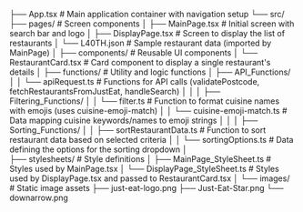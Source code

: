 ├── App.tsx                     # Main application container with navigation setup
└── src/
    ├── pages/                  # Screen components
    │   ├── MainPage.tsx        # Initial screen with search bar and logo
    │   ├── DisplayPage.tsx     # Screen to display the list of restaurants
    │   └── L40TH.json          # Sample restaurant data (imported by MainPage)
    │
    ├── components/             # Reusable UI components
    │   └── RestaurantCard.tsx  # Card component to display a single restaurant's details
    │
    ├── functions/              # Utility and logic functions
    │   ├── API_Functions/
    │   │   └── apiRequest.ts   # Functions for API calls (validatePostcode, fetchRestaurantsFromJustEat, handleSearch)
    │   │
    │   ├── Filtering_Functions/
    │   │   └── filter.ts       # Function to format cuisine names with emojis (uses cuisine-emoji-match)
    │   │   └── cuisine-emoji-match.ts # Data mapping cuisine keywords/names to emoji strings
    │   │
    │   ├── Sorting_Functions/
    │   │   ├── sortRestaurantData.ts # Function to sort restaurant data based on selected criteria
    │   │   └── sortingOptions.ts     # Data defining the options for the sorting dropdown
    │   
    ├── stylesheets/            # Style definitions
    │   ├── MainPage_StyleSheet.ts   # Styles used by MainPage.tsx
    │   └── DisplayPage_StyleSheet.ts # Styles used by DisplayPage.tsx and passed to RestaurantCard.tsx
    │
    └── images/                 # Static image assets
        ├── just-eat-logo.png
        ├── Just-Eat-Star.png
        └── downarrow.png